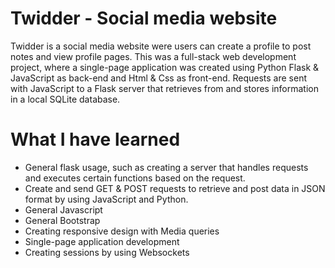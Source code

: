 # Twidder - Social media website 
Twidder is a social media website were users can create a profile to post notes and view profile pages. This was a full-stack web development project, where a single-page application was created using Python Flask & JavaScript as back-end and Html & Css as front-end. Requests are sent with JavaScript to a Flask server that retrieves from and stores information in a local SQLite database. 

# What I have learned
- General flask usage, such as creating a server that handles requests and executes certain functions based on the request.
- Create and send GET & POST requests to retrieve and post data in JSON format by using JavaScript and Python.
- General Javascript
- General Bootstrap
- Creating responsive design with Media queries
- Single-page application development
- Creating sessions by using Websockets
